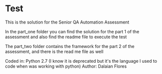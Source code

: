 # Test
 
This is the solution for the Senior QA Automation Assessment

In the part_one folder you can find the solution for the part 1 of the assessment
and also find the readme file to execute the test

The part_two folder contains the framework for the part 2 of the assessment, and there is the read me file as well 

Coded in: Python 2.7 (I know it is deprecated but it's the language I used to code when was working with python)
Author: Dalaian Flores